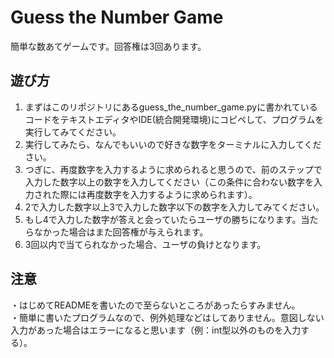 # Guess the Number Game
簡単な数あてゲームです。回答権は3回あります。
## 遊び方
1. まずはこのリポジトリにあるguess_the_number_game.pyに書かれているコードをテキストエディタやIDE(統合開発環境)にコピペして、プログラムを実行してみてください。
2. 実行してみたら、なんでもいいので好きな数字をターミナルに入力してください。
3. つぎに、再度数字を入力するように求められると思うので、前のステップで入力した数字以上の数字を入力してください（この条件に合わない数字を入力された際には再度数字を入力するように求められます）。
4. 2で入力した数字以上3で入力した数字以下の数字を入力してみてください。
5. もし4で入力した数字が答えと会っていたらユーザの勝ちになります。当たらなかった場合はまた回答権が与えられます。
6. 3回以内で当てられなかった場合、ユーザの負けとなります。
## 注意
・はじめてREADMEを書いたので至らないところがあったらすみません。  
・簡単に書いたプログラムなので、例外処理などはしてありません。意図しない入力があった場合はエラーになると思います（例：int型以外のものを入力する）。
